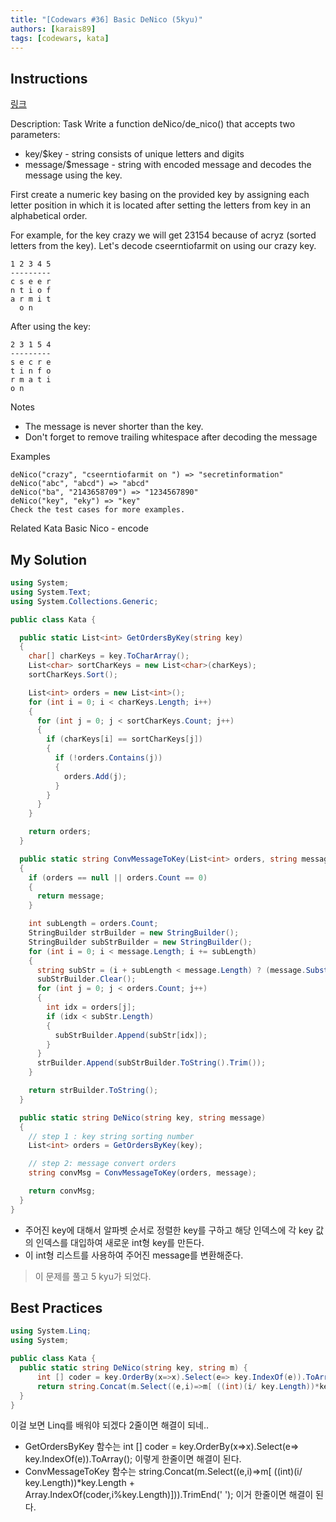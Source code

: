 ```yaml
---
title: "[Codewars #36] Basic DeNico (5kyu)"
authors: [karais89]
tags: [codewars, kata]
---
```


## Instructions

[링크](https://www.codewars.com/kata/basic-denico/train/csharp)

Description:
Task
Write a function deNico/de_nico() that accepts two parameters:

- key/$key - string consists of unique letters and digits
- message/$message - string with encoded message
and decodes the message using the key.

First create a numeric key basing on the provided key by assigning each letter position in which it is located after setting the letters from key in an alphabetical order.

For example, for the key crazy we will get 23154 because of acryz (sorted letters from the key).
Let's decode cseerntiofarmit on using our crazy key.

```
1 2 3 4 5
---------
c s e e r
n t i o f
a r m i t
  o n
```

After using the key:

```
2 3 1 5 4
---------
s e c r e
t i n f o
r m a t i
o n
```

Notes
- The message is never shorter than the key.
- Don't forget to remove trailing whitespace after decoding the message

Examples
```
deNico("crazy", "cseerntiofarmit on ") => "secretinformation"
deNico("abc", "abcd") => "abcd"
deNico("ba", "2143658709") => "1234567890"
deNico("key", "eky") => "key"
Check the test cases for more examples.
```

Related Kata
Basic Nico - encode

## My Solution

```csharp
using System;
using System.Text;
using System.Collections.Generic;

public class Kata {

  public static List<int> GetOrdersByKey(string key)
  {
    char[] charKeys = key.ToCharArray();
    List<char> sortCharKeys = new List<char>(charKeys);
    sortCharKeys.Sort();

    List<int> orders = new List<int>();
    for (int i = 0; i < charKeys.Length; i++)
    {
      for (int j = 0; j < sortCharKeys.Count; j++)
      {
        if (charKeys[i] == sortCharKeys[j])
        {
          if (!orders.Contains(j))
          {
            orders.Add(j);
          }
        }
      }
    }

    return orders;
  }

  public static string ConvMessageToKey(List<int> orders, string message)
  {
    if (orders == null || orders.Count == 0)
    {
      return message;
    }

    int subLength = orders.Count;
    StringBuilder strBuilder = new StringBuilder();
    StringBuilder subStrBuilder = new StringBuilder();
    for (int i = 0; i < message.Length; i += subLength)
    {
      string subStr = (i + subLength < message.Length) ? (message.Substring(i, subLength)) : (message.Substring(i));
      subStrBuilder.Clear();
      for (int j = 0; j < orders.Count; j++)
      {
        int idx = orders[j];
        if (idx < subStr.Length)
        {
          subStrBuilder.Append(subStr[idx]);
        }
      }
      strBuilder.Append(subStrBuilder.ToString().Trim());
    }

    return strBuilder.ToString();
  }

  public static string DeNico(string key, string message)
  {
    // step 1 : key string sorting number
    List<int> orders = GetOrdersByKey(key);

    // step 2: message convert orders
    string convMsg = ConvMessageToKey(orders, message);

    return convMsg;
  }
}
```

- 주어진 key에 대해서 알파벳 순서로 정렬한 key를 구하고 해당 인덱스에 각 key 값의 인덱스를 대입하여 새로운 int형 key를 만든다.
- 이 int형 리스트를 사용하여 주어진 message를 변환해준다.

> 이 문제를 풀고 5 kyu가 되었다.

## Best Practices

```csharp
using System.Linq;
using System;

public class Kata {
  public static string DeNico(string key, string m) {
      int [] coder = key.OrderBy(x=>x).Select(e=> key.IndexOf(e)).ToArray();
      return string.Concat(m.Select((e,i)=>m[ ((int)(i/ key.Length))*key.Length + Array.IndexOf(coder,i%key.Length)])).TrimEnd(' ');;
  }
}
```

이걸 보면 Linq를 배워야 되겠다
2줄이면 해결이 되네..


- GetOrdersByKey 함수는 int [] coder = key.OrderBy(x=>x).Select(e=> key.IndexOf(e)).ToArray();
이렇게 한줄이면 해결이 된다.
- ConvMessageToKey 함수는 string.Concat(m.Select((e,i)=>m[ ((int)(i/ key.Length))*key.Length + Array.IndexOf(coder,i%key.Length)])).TrimEnd(' '); 이거 한줄이면 해결이 된다.